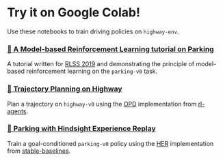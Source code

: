 # Try it on Google Colab!

Use these notebooks to train driving policies on `highway-env`.

### [:ledger: A Model-based Reinforcement Learning tutorial on Parking](https://colab.research.google.com/github/eleurent/highway-env/blob/master/scripts/parking_model_based.ipynb)

A tutorial written for [RLSS 2019](https://rlss.inria.fr/) and demonstrating the principle of model-based reinforcement learning on the `parking-v0` task.

### [:ledger: Trajectory Planning on Highway](https://colab.research.google.com/github/eleurent/highway-env/blob/master/scripts/highway_planning.ipynb)

Plan a trajectory on `highway-v0` using the [OPD](https://hal.archives-ouvertes.fr/hal-00830182/) implementation from [rl-agents](https://github.com/eleurent/rl-agents).

### [:ledger: Parking with Hindsight Experience Replay](https://colab.research.google.com/github/eleurent/highway-env/blob/master/scripts/parking_her.ipynb)

Train a goal-conditioned `parking-v0` policy using the [HER](https://arxiv.org/abs/1707.01495) implementation from [stable-baselines](https://github.com/hill-a/stable-baselines).
